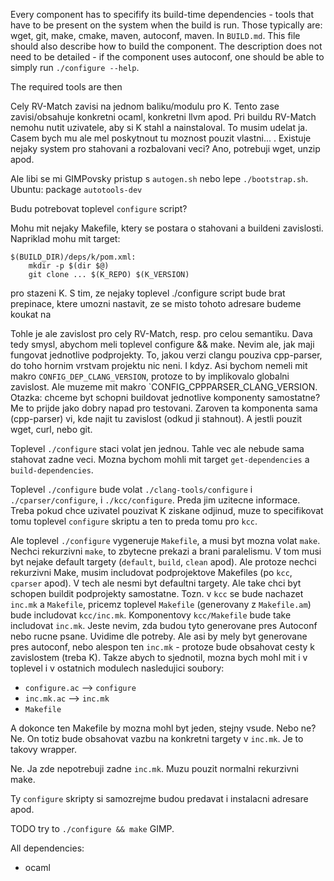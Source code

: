 Every component has to specifify its build-time dependencies - tools that have to be present on the system when the build is run. Those typically are: wget, git, make, cmake, maven, autoconf, maven. In `BUILD.md`. This file should also describe how to build the component. The description does not need to be detailed - if the component uses autoconf, one should be able to simply run `./configure --help`.

The required tools are then 



Cely RV-Match zavisi na jednom baliku/modulu pro K. Tento zase zavisi/obsahuje konkretni ocaml, konkretni llvm apod. Pri buildu RV-Match nemohu nutit uzivatele, aby si K stahl a nainstaloval. To musim udelat ja. Casem bych mu ale mel poskytnout tu moznost pouzit vlastni... . Existuje nejaky system pro stahovani a rozbalovani veci? Ano, potrebuji wget, unzip apod.

Ale libi se mi GIMPovsky pristup s `autogen.sh` nebo lepe `./bootstrap.sh`.
Ubuntu: package `autotools-dev`

Budu potrebovat toplevel `configure` script?

Mohu mit nejaky Makefile, ktery se postara o stahovani a buildeni zavislosti.
Napriklad mohu mit target:
```
$(BUILD_DIR)/deps/k/pom.xml:
	mkdir -p $(dir $@)
	git clone ... $(K_REPO) $(K_VERSION)
```
pro stazeni K. S tim, ze nejaky toplevel ./configure script bude brat prepinace,
ktere umozni nastavit, ze se misto tohoto adresare budeme koukat na 

Tohle je ale zavislost pro cely RV-Match, resp. pro celou semantiku. Dava tedy smysl, abychom meli toplevel configure && make. Nevim ale, jak maji fungovat jednotlive podprojekty. To, jakou verzi clangu pouziva cpp-parser, do toho hornim vrstvam projektu nic neni. I kdyz. Asi bychom nemeli mit makro `CONFIG_DEP_CLANG_VERSION`, protoze to by implikovalo globalni zavislost. Ale muzeme mit makro `CONFIG_CPPPARSER_CLANG_VERSION. Otazka: chceme byt schopni buildovat jednotlive komponenty samostatne? Me to prijde jako dobry napad pro testovani. Zaroven ta komponenta sama (cpp-parser) vi, kde najit tu zavislost (odkud ji stahnout). A jestli pouzit wget, curl, nebo git.

Toplevel `./configure` staci volat jen jednou. Tahle vec ale nebude sama stahovat zadne veci. Mozna bychom mohli mit target `get-dependencies` a `build-dependencies`.

Toplevel `./configure` bude volat `./clang-tools/configure` i `./cparser/configure`, i `./kcc/configure`. Preda jim uzitecne informace. Treba pokud chce uzivatel pouzivat K ziskane odjinud, muze to specifikovat tomu toplevel `configure` skriptu a ten to preda tomu pro `kcc`.

Ale toplevel `./configure` vygeneruje `Makefile`, a musi byt mozna volat `make`. Nechci rekurzivni `make`, to zbytecne prekazi a brani paralelismu. V tom musi byt nejake default targety (`default`, `build`, `clean` apod). Ale protoze nechci rekurzivni Make, musim includovat podprojektove Makefiles (po `kcc`, `cparser` apod). V tech ale nesmi byt defaultni targety. Ale take chci byt schopen buildit podprojekty samostatne. Tozn. v `kcc` se bude nachazet `inc.mk` a `Makefile`, pricemz toplevel `Makefile` (generovany z `Makefile.am`) bude includovat `kcc/inc.mk`. Komponentovy `kcc/Makefile` bude take includovat `inc.mk`. Jeste nevim, zda budou tyto generovane pres Autoconf nebo rucne psane. Uvidime dle potreby. Ale asi by mely byt generovane pres autoconf, nebo alespon ten `inc.mk` - protoze bude obsahovat cesty k zavislostem (treba K). Takze abych to sjednotil, mozna bych mohl mit i v toplevel i v ostatnich modulech nasledujici soubory:
- `configure.ac` --> `configure`
- `inc.mk.ac` --> `inc.mk`
- `Makefile`

A dokonce ten Makefile by mozna mohl byt jeden, stejny vsude. Nebo ne? Ne. On totiz bude obsahovat vazbu na konkretni targety v `inc.mk`. Je to takovy wrapper.

Ne. Ja zde nepotrebuji zadne `inc.mk`. Muzu pouzit normalni rekurzivni make.

Ty `configure` skripty si samozrejme budou predavat i instalacni adresare apod.

TODO try to `./configure && make` GIMP.


All dependencies:
* ocaml

